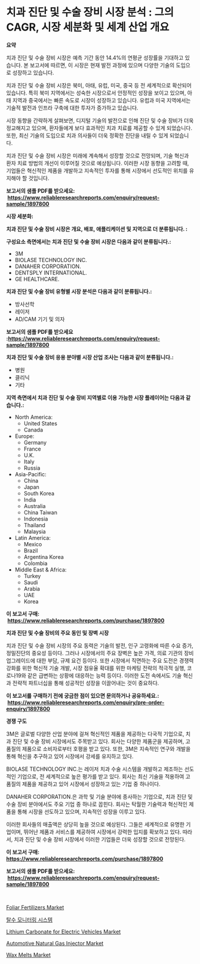 <p><h1>치과 진단 및 수술 장비 시장 분석 : 그의 CAGR, 시장 세분화 및 세계 산업 개요</h1></p><p><strong>요약</strong></p>
<p><p>치과 진단 및 수술 장비 시장은 예측 기간 동안 14.4%의 연평균 성장률을 기대하고 있습니다. 본 보고서에 따르면, 이 시장은 현재 발전 과정에 있으며 다양한 기술의 도입으로 성장하고 있습니다.</p><p>치과 진단 및 수술 장비 시장은 북미, 아태, 유럽, 미국, 중국 등 전 세계적으로 확산되어 있습니다. 특히 북미 지역에서는 성숙한 시장으로서 안정적인 성장을 보이고 있으며, 아태 지역과 중국에서는 빠른 속도로 시장이 성장하고 있습니다. 유럽과 미국 지역에서는 기술적 발전과 인프라 구축에 대한 투자가 증가하고 있습니다.</p><p>시장 동향을 간략하게 살펴보면, 디지털 기술의 발전으로 인해 진단 및 수술 장비가 더욱 정교해지고 있으며, 환자들에게 보다 효과적인 치과 치료를 제공할 수 있게 되었습니다. 또한, 최신 기술의 도입으로 치과 의사들이 더욱 정확한 진단을 내릴 수 있게 되었습니다.</p><p>치과 진단 및 수술 장비 시장은 미래에 계속해서 성장할 것으로 전망되며, 기술 혁신과 환자 치료 방법의 개선이 이루어질 것으로 예상됩니다. 이러한 시장 동향을 고려할 때, 기업들은 혁신적인 제품을 개발하고 지속적인 투자를 통해 시장에서 선도적인 위치를 유지해야 할 것입니다.</p></p>
<p><strong>보고서의 샘플 PDF를 받으세요: &nbsp;<a href="https://www.reliableresearchreports.com/enquiry/request-sample/1897800">https://www.reliableresearchreports.com/enquiry/request-sample/1897800</a></strong></p>
<p><strong>시장 세분화:</strong></p>
<p><strong> 치과 진단 및 수술 장비 시장은 개요, 배포, 애플리케이션 및 지역으로 더 분류됩니다. :</strong></p>
<p><strong>구성요소 측면에서는 치과 진단 및 수술 장비 시장은 다음과 같이 분류됩니다.:</strong></p>
<p><ul><li>3M</li><li>BIOLASE TECHNOLOGY INC.</li><li>DANAHER CORPORATION.</li><li>DENTSPLY INTERNATIONAL.</li><li>GE HEALTHCARE.</li></ul></p>
<p><strong> 치과 진단 및 수술 장비 유형별 시장 분석은 다음과 같이 분류됩니다.:</strong></p>
<p><ul><li>방사선학</li><li>레이저</li><li>AD/CAM 기기 및 의자</li></ul></p>
<p><strong>보고서의 샘플 PDF를 받으세요 :<a href="https://www.reliableresearchreports.com/enquiry/request-sample/1897800">https://www.reliableresearchreports.com/enquiry/request-sample/1897800</a></strong></p>
<p><strong> 치과 진단 및 수술 장비 응용 분야별 시장 산업 조사는 다음과 같이 분류됩니다.:</strong></p>
<p><ul><li>병원</li><li>클리닉</li><li>기타</li></ul></p>
<p><strong>지역 측면에서 치과 진단 및 수술 장비 지역별로 이용 가능한 시장 플레이어는 다음과 같습니다.:</strong></p>
<p><ul>
    <li>
        North America:
        <ul>
            <li>United States</li>
            <li>Canada</li>
        </ul>
    </li>
    <li>
        Europe:
        <ul>
            <li>Germany</li>
            <li>France</li>
            <li>U.K.</li>
            <li>Italy</li>
            <li>Russia</li>
        </ul>
    </li>
    <li>
        Asia-Pacific:
        <ul>
            <li>China</li>
            <li>Japan</li>
            <li>South Korea</li>
            <li>India</li>
            <li>Australia</li>
            <li>China Taiwan</li>
            <li>Indonesia</li>
            <li>Thailand</li>
            <li>Malaysia</li>
        </ul>
    </li>
    <li>
        Latin America:
        <ul>
            <li>Mexico</li>
            <li>Brazil</li>
            <li>Argentina Korea</li>
            <li>Colombia</li>
        </ul>
    </li>
    <li>
        Middle East & Africa:
        <ul>
            <li>Turkey</li>
            <li>Saudi</li>
            <li>Arabia</li>
            <li>UAE</li>
            <li>Korea</li>
        </ul>
    </li>
    </ul></p>
<p><strong>이 보고서 구매: &nbsp;<a href="https://www.reliableresearchreports.com/purchase/1897800">https://www.reliableresearchreports.com/purchase/1897800</a></strong></p>
<p><strong>치과 진단 및 수술 장비의 주요 동인 및 장벽 시장</strong></p>
<p><p>치과 진단 및 수술 장비 시장의 주요 동력은 기술의 발전, 인구 고령화에 따른 수요 증가, 정밀진단의 중요성 등이다. 그러나 시장에서의 주요 장벽은 높은 가격, 의료 기관의 장비 업그레이드에 대한 부담, 규제 요건 등이다. 또한 시장에서 직면하는 주요 도전은 경쟁력 강화를 위한 혁신적 기술 개발, 시장 점유율 확대를 위한 마케팅 전략의 적극적 실행, 코로나19와 같은 급변하는 상황에 대응하는 능력 등이다. 이러한 도전 속에서도 기술 혁신과 전략적 파트너십을 통해 성공적인 성장을 이끌어내는 것이 중요하다.</p></p>
<p><strong>이 보고서를 구매하기 전에 궁금한 점이 있으면 문의하거나 공유하세요.: &nbsp;<a href="https://www.reliableresearchreports.com/enquiry/pre-order-enquiry/1897800">https://www.reliableresearchreports.com/enquiry/pre-order-enquiry/1897800</a></strong></p>
<p><strong>경쟁 구도</strong></p>
<p><p>3M은 글로벌 다양한 산업 분야에 걸쳐 혁신적인 제품을 제공하는 다국적 기업으로, 치과 진단 및 수술 장비 시장에서도 주목받고 있다. 회사는 다양한 제품군을 제공하며, 고품질의 제품으로 소비자로부터 호평을 받고 있다. 또한, 3M은 지속적인 연구와 개발을 통해 혁신을 추구하고 있어 시장에서 강세를 유지하고 있다.</p><p>BIOLASE TECHNOLOGY INC.는 레이저 치과 수술 시스템을 개발하고 제조하는 선도적인 기업으로, 전 세계적으로 높은 평가를 받고 있다. 회사는 최신 기술을 적용하여 고품질의 제품을 제공하고 있어 시장에서 성장하고 있는 기업 중 하나이다.</p><p>DANAHER CORPORATION.은 과학 및 기술 분야에 종사하는 기업으로, 치과 진단 및 수술 장비 분야에서도 주요 기업 중 하나로 꼽힌다. 회사는 탁월한 기술력과 혁신적인 제품을 통해 시장을 선도하고 있으며, 지속적인 성장을 이루고 있다.</p><p>이러한 회사들의 매출액은 상당히 높을 것으로 예상된다. 그들은 세계적으로 유명한 기업이며, 뛰어난 제품과 서비스를 제공하여 시장에서 강력한 입지를 확보하고 있다. 따라서, 치과 진단 및 수술 장비 시장에서 이러한 기업들은 더욱 성장할 것으로 전망된다.</p></p>
<p><strong>이 보고서 구매: &nbsp; <a href="https://www.reliableresearchreports.com/purchase/1897800">https://www.reliableresearchreports.com/purchase/1897800</a></strong></p>
<p><strong>보고서의 샘플 PDF를 받으세요: &nbsp;<a href="https://www.reliableresearchreports.com/enquiry/request-sample/1897800">https://www.reliableresearchreports.com/enquiry/request-sample/1897800</a></strong><strong></strong></p>
<p>&nbsp;</p>
<p><p><a href="https://github.com/ChiragRp1/Market-Research-Report-List-3/blob/main/foliar-fertilizers-market.md">Foliar Fertilizers Market</a></p><p><a href="https://github.com/vsckjg50460/Market-Research-Report-List-1/blob/main/8955663193355.md">탈수 모니터링 시스템</a></p><p><a href="https://issuu.com/reportprime-2/docs/lithium-carbonate-for-electric-vehicles-market-siz">Lithium Carbonate for Electric Vehicles Market</a></p><p><a href="https://issuu.com/reportprime-2/docs/automotive-natural-gas-injector-market-size-2030.p">Automotive Natural Gas Injector Market</a></p><p><a href="https://github.com/abdelrhmankishk22/Market-Research-Report-List-3/blob/main/wax-melts-market.md">Wax Melts Market</a></p></p>